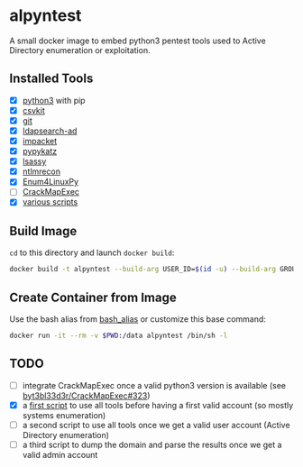 # alpyntest

A small docker image to embed python3 pentest tools used to Active Directory enumeration or exploitation.

## Installed Tools

* [x] [python3](https://pkgs.alpinelinux.org/package/edge/main/x86/python3) with pip
* [x] [csvkit](https://pkgs.alpinelinux.org/package/edge/main/x86/python3)
* [x] [git](https://pkgs.alpinelinux.org/package/edge/main/x86/git)
* [x] [ldapsearch-ad](https://github.com/yaap7/ldapsearch-ad)
* [x] [impacket](https://github.com/SecureAuthCorp/impacket)
* [x] [pypykatz](https://github.com/skelsec/pypykatz)
* [x] [lsassy](https://github.com/Hackndo/lsassy)
* [x] [ntlmrecon](https://github.com/sachinkamath/ntlmrecon)
* [x] [Enum4LinuxPy](https://github.com/0v3rride/Enum4LinuxPy)
* [ ] [CrackMapExec](https://github.com/byt3bl33d3r/CrackMapExec)
* [x] [various scripts](https://github.com/yaap7/miSCripts/tree/master/tiny_scripts)

## Build Image

`cd` to this directory and launch `docker build`:

``` bash
docker build -t alpyntest --build-arg USER_ID=$(id -u) --build-arg GROUP_ID=$(id -g) .
```

## Create Container from Image

Use the bash alias from [bash_alias](bash_alias) or customize this base command:

``` bash
docker run -it --rm -v $PWD:/data alpyntest /bin/sh -l
```

## TODO

* [ ] integrate CrackMapExec once a valid python3 version is available (see [byt3bl33d3r/CrackMapExec#323](https://github.com/byt3bl33d3r/CrackMapExec/pull/323))
* [x] a [first script](discover-ip.sh) to use all tools before having a first valid account (so mostly systems enumeration)
* [ ] a second script to use all tools once we get a valid user account (Active Directory enumeration)
* [ ] a third script to dump the domain and parse the results once we get a valid admin account
